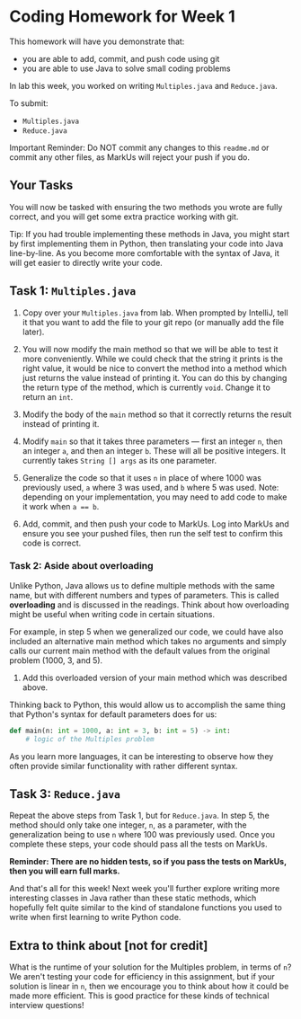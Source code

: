# Coding Homework for Week 1

This homework will have you demonstrate that:

- you are able to add, commit, and push code using git
- you are able to use Java to solve small coding problems

In lab this week, you worked on writing `Multiples.java` and `Reduce.java`.

To submit:
- `Multiples.java`
- `Reduce.java`

Important Reminder: Do NOT commit any changes to this `readme.md` or commit any other files,
as MarkUs will reject your push if you do.

## Your Tasks

You will now be tasked with ensuring the two methods you wrote are
fully correct, and you will get some extra practice working with git.

Tip: If you had trouble implementing these methods in Java, you might start
by first implementing them in Python, then translating your code into Java line-by-line.
As you become more comfortable with the syntax of Java, it will get easier to directly write
your code.

## Task 1: `Multiples.java`

1. Copy over your `Multiples.java` from lab. When prompted by IntelliJ,
tell it that you want to add the file to your git repo (or manually add the file later).

2. You will now modify the main method so that we will be able to test it more conveniently.
While we could check that the string it prints is the right value, it would be nice to convert
the method into a method which just returns the value instead of printing it.
You can do this by changing the return type of the method, which is currently `void`.
Change it to return an `int`.

3. Modify the body of the `main` method so that it correctly returns the result instead of printing it.

4. Modify `main` so that it takes three parameters — first an integer `n`, then an integer `a`,
and then an integer `b`. These will all be positive integers. It currently takes `String [] args` as its
one parameter.

5. Generalize the code so that it uses `n` in place of where 1000 was previously used, `a` where 3 was used,
and `b` where 5 was used. Note: depending on your implementation, you may need to add code
to make it work when `a == b`. 

6. Add, commit, and then push your code to MarkUs. Log into MarkUs and ensure you see your pushed files,
then run the self test to confirm this code is correct.

### Task 2: Aside about overloading

Unlike Python, Java allows us to define multiple methods with the same name,
but with different numbers and types of parameters. This is called **overloading** and is discussed in the readings.
Think about how overloading might be useful when writing code in certain situations.

For example, in step 5 when we generalized our code, we could have also included an alternative main method
which takes no arguments and simply calls our current main method with the default values from the original
problem (1000, 3, and 5).

1. Add this overloaded version of your main method which was described above.

Thinking back to Python, this would allow us to accomplish the same thing that Python's syntax for default
parameters does for us:

```python
def main(n: int = 1000, a: int = 3, b: int = 5) -> int:
    # logic of the Multiples problem
```

As you learn more languages, it can be interesting to observe how they often provide similar functionality with
rather different syntax.

## Task 3: `Reduce.java`

Repeat the above steps from Task 1, but for `Reduce.java`. In step 5, the method should only take one integer, `n`,
as a parameter, with the generalization being to use `n` where 100 was previously used.
Once you complete these steps, your code should pass all the tests on MarkUs.

**Reminder: There are no hidden tests, so if you pass the tests on MarkUs, then you will earn full
marks.**

And that's all for this week! Next week you'll further explore writing more interesting classes in Java
rather than these static methods, which hopefully felt quite similar to the kind of standalone functions
you used to write when first learning to write Python code.

## Extra to think about [not for credit]
What is the runtime of your solution for the Multiples problem, in terms of `n`?
We aren't testing your code for efficiency in this assignment, but if your solution is linear in `n`, then
we encourage you to think about how it could be made more efficient. This is good practice for
these kinds of technical interview questions!
